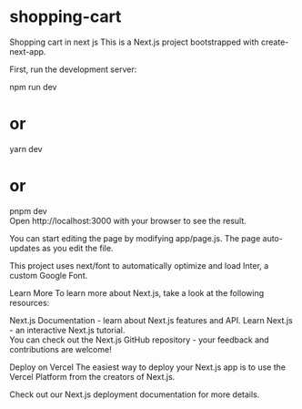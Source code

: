 # shopping-cart
Shopping cart in next js
This is a Next.js project bootstrapped with create-next-app. 
 

First, run the development server: 

npm run dev
# or   
yarn dev  
# or
pnpm dev  
Open http://localhost:3000 with your browser to see the result.
 
You can start editing the page by modifying app/page.js. The page auto-updates as you edit the file.

This project uses next/font to automatically optimize and load Inter, a custom Google Font.


Learn More 
To learn more about Next.js, take a look at the following resources:

Next.js Documentation - learn about Next.js features and API.
Learn Next.js - an interactive Next.js tutorial.  
You can check out the Next.js GitHub repository - your feedback and contributions are welcome!
 
Deploy on Vercel
The easiest way to deploy your Next.js app is to use the Vercel Platform from the creators of Next.js.
 
Check out our Next.js deployment documentation for more details. 
   
